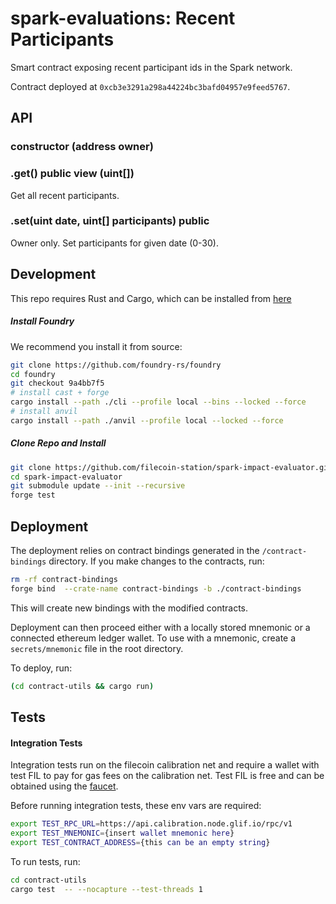# spark-evaluations: Recent Participants

Smart contract exposing recent participant ids in the Spark network.

Contract deployed at `0xcb3e3291a298a44224bc3bafd04957e9feed5767`.

## API

### constructor (address owner)

### .get() public view (uint[])

Get all recent participants.

### .set(uint date, uint[] participants) public

Owner only. Set participants for given date (0-30).

## Development

This repo requires Rust and Cargo, which can be installed from
[here](https://doc.rust-lang.org/book/ch01-01-installation.html)

##### Install Foundry

We recommend you install it from source:

```bash
git clone https://github.com/foundry-rs/foundry
cd foundry
git checkout 9a4bb7f5
# install cast + forge
cargo install --path ./cli --profile local --bins --locked --force
# install anvil
cargo install --path ./anvil --profile local --locked --force
```

##### Clone Repo and Install

```bash
git clone https://github.com/filecoin-station/spark-impact-evaluator.git
cd spark-impact-evaluator
git submodule update --init --recursive
forge test
```

## Deployment

The deployment relies on contract bindings generated in the `/contract-bindings`
directory. If you make changes to the contracts, run:

```bash
rm -rf contract-bindings
forge bind  --crate-name contract-bindings -b ./contract-bindings
```

This will create new bindings with the modified contracts.

Deployment can then proceed either with a locally stored mnemonic or a connected
ethereum ledger wallet. To use with a mnemonic, create a `secrets/mnemonic` file
in the root directory.

To deploy, run:

```bash
(cd contract-utils && cargo run)
```

## Tests

#### Integration Tests

Integration tests run on the filecoin calibration net and require a wallet with
test FIL to pay for gas fees on the calibration net. Test FIL is free and can be
obtained using the [faucet](https://faucet.calibration.fildev.network/).

Before running integration tests, these env vars are required:

```bash
export TEST_RPC_URL=https://api.calibration.node.glif.io/rpc/v1
export TEST_MNEMONIC={insert wallet mnemonic here}
export TEST_CONTRACT_ADDRESS={this can be an empty string}
```

To run tests, run:

```bash
cd contract-utils
cargo test  -- --nocapture --test-threads 1
```
